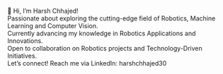 👋 Hi, I’m Harsh Chhajed!  
Passionate about exploring the cutting-edge field of Robotics, Machine Learning and Computer Vision.  
Currently advancing my knowledge in Robotics Applications and Innovations.  
Open to collaboration on Robotics projects and Technology-Driven Initiatives.  
Let’s connect! Reach me via LinkedIn: harshchhajed30 
